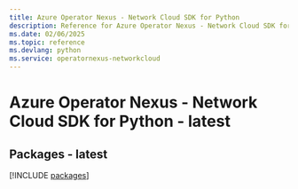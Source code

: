 ```yaml
---
title: Azure Operator Nexus - Network Cloud SDK for Python
description: Reference for Azure Operator Nexus - Network Cloud SDK for Python
ms.date: 02/06/2025
ms.topic: reference
ms.devlang: python
ms.service: operatornexus-networkcloud
---
```

# Azure Operator Nexus - Network Cloud SDK for Python - latest
## Packages - latest
[!INCLUDE [packages](operator-nexus---network-cloud-index.md)]
